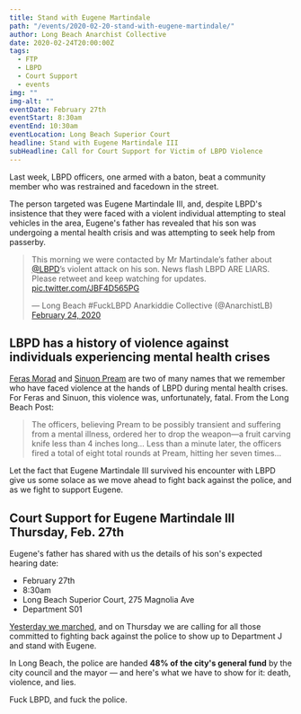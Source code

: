 ```yaml
---
title: Stand with Eugene Martindale
path: "/events/2020-02-20-stand-with-eugene-martindale/"
author: Long Beach Anarchist Collective
date: 2020-02-24T20:00:00Z
tags:
  - FTP
  - LBPD
  - Court Support
  - events
img: ""
img-alt: ""
eventDate: February 27th
eventStart: 8:30am
eventEnd: 10:30am
eventLocation: Long Beach Superior Court
headline: Stand with Eugene Martindale III
subHeadline: Call for Court Support for Victim of LBPD Violence
---
```


Last week, LBPD officers, one armed with a baton, beat a community member who was restrained and facedown in the street.

The person targeted was Eugene Martindale III, and, despite LBPD's insistence that they were faced with a violent individual attempting to steal vehicles in the area, Eugene's father has revealed that his son was undergoing a mental health crisis and was attempting to seek help from passerby.

> This morning we were contacted by Mr Martindale’s father about <a href="https://twitter.com/LBPD?ref_src=twsrc%5Etfw">@LBPD</a>’s violent attack on his son. News flash LBPD ARE LIARS. Please retweet and keep watching for updates. <a href="https://t.co/JBF4D565PG">pic.twitter.com/JBF4D565PG</a></p>&mdash; Long Beach #FuckLBPD Anarkiddie Collective (@AnarchistLB) <a href="https://twitter.com/AnarchistLB/status/1232010829513412608?ref_src=twsrc%5Etfw">February 24, 2020</a>

## LBPD has a history of violence against individuals experiencing mental health crises

[Feras Morad](https://lbpost.com/news/city/jury-rules-officer-who-shot-cal-state-long-beach-student-didnt-use-excessive-force/) and [Sinuon Pream](https://lbpost.com/news/jury-awards-9-8-million-to-family-of-mentally-ill-woman-shot-by-long-beach-police) are two of many names that we remember who have faced violence at the hands of LBPD during mental health crises. For Feras and Sinuon, this violence was, unfortunately, fatal. From the Long Beach Post:

> The officers, believing Pream to be possibly transient and suffering from a mental illness, ordered her to drop the weapon—a fruit carving knife less than 4 inches long... Less than a minute later, the officers fired a total of eight total rounds at Pream, hitting her seven times...

Let the fact that Eugene Martindale III survived his encounter with LBPD give us some solace as we move ahead to fight back against the police, and as we fight to support Eugene.

## Court Support for Eugene Martindale III Thursday, Feb. 27th

Eugene's father has shared with us the details of his son's expected hearing date:

- February 27th
- 8:30am
- Long Beach Superior Court, 275 Magnolia Ave
- Department S01

[Yesterday we marched](https://lbpost.com/news/anti-police-protest-cindy-allen), and on Thursday we are calling for all those committed to fighting back against the police to show up to Department J and stand with Eugene.

In Long Beach, the police are handed **48% of the city's general fund** by the city council and the mayor — and here's what we have to show for it: death, violence, and lies.

Fuck LBPD, and fuck the police.
